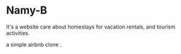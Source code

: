 # Namy-B
It's a website care about  homestays for vacation rentals, and tourism activities.

a simple airbnb clone .
